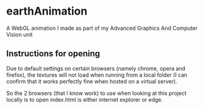 # earthAnimation
A WebGL animation I made as part of my Advanced Graphics And Computer Vision unit

## Instructions for opening
Due to default settings on certain browsers (namely chrome, opera and firefox), the textures will not load when running from a local folder (I can confirm that it works perfectly fine when hosted on a virtual server).

So the 2 browsers (that I know work) to use when looking at this project locally is to open index.html is either internet explorer or edge.

